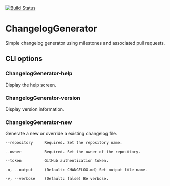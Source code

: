 [![Build Status](https://travis-ci.org/ManticSic/ChangelogGenerator.svg?branch=master)](https://travis-ci.org/ManticSic/ChangelogGenerator)

# ChangelogGenerator
Simple changelog generator using milestones and associated pull requests.

## CLI options

### ChangelogGenerator-help
Display the help screen.

### ChangelogGenerator-version
Display version information.

### ChangelogGenerator-new
Generate a new or override a existing changelog file.

```
--repository     Required. Set the repository name.

--owner          Required. Set the owner of the repository.

--token          GitHub authentication token.

-o, --output     (Default: CHANGELOG.md) Set output file name.

-v, --verbose    (Default: false) Be verbose.
```



